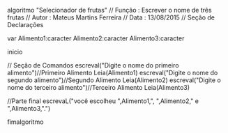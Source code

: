 algoritmo "Selecionador de frutas"
// Função : Escrever o nome de três frutas
// Autor : Mateus Martins Ferreira
// Data : 13/08/2015
// Seção de Declarações 

var
Alimento1:caracter
Alimento2:caracter
Alimento3:caracter

inicio

// Seção de Comandos 
escreval("Digite o nome do primeiro alimento")//Primeiro Alimento
Leia(Alimento1)
escreval("Digite o nome do segundo alimento")//Segundo Alimento
Leia(Alimento2)
escreval("Digite o nome do terceiro alimento")//Terceiro Alimento
Leia(Alimento3)

//Parte final
escrevaL("você escolheu ",Alimento1,", ",Alimento2," e ",Alimento3,".")

fimalgoritmo
